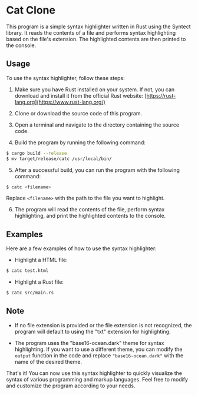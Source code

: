 # Cat Clone

This program is a simple syntax highlighter written in Rust using the Syntect library. It reads the contents of a file and performs syntax highlighting based on the file's extension. The highlighted contents are then printed to the console.

## Usage

To use the syntax highlighter, follow these steps:

1. Make sure you have Rust installed on your system. If not, you can download and install it from the official Rust website: [https://rust-lang.org](https://www.rust-lang.org/)


2. Clone or download the source code of this program.

3. Open a terminal and navigate to the directory containing the source code.

4. Build the program by running the following command: 

```bash 
$ cargo build --release
$ mv target/release/catc /usr/local/bin/
```

5. After a successful build, you can run the program with the following command:

```bash
$ catc <filename>
```

Replace `<filename>` with the path to the file you want to highlight.

6. The program will read the contents of the file, perform syntax highlighting, and print the highlighted contents to the console.

## Examples

Here are a few examples of how to use the syntax highlighter:

- Highlight a HTML file:

```bash 
$ catc test.html
```

- Highlight a Rust file:

```bash 
$ catc src/main.rs
```

## Note

- If no file extension is provided or the file extension is not recognized, the program will default to using the "txt" extension for highlighting.

- The program uses the "base16-ocean.dark" theme for syntax highlighting. If you want to use a different theme, you can modify the `output` function in the code and replace `"base16-ocean.dark"` with the name of the desired theme.

That's it! You can now use this syntax highlighter to quickly visualize the syntax of various programming and markup languages. Feel free to modify and customize the program according to your needs.